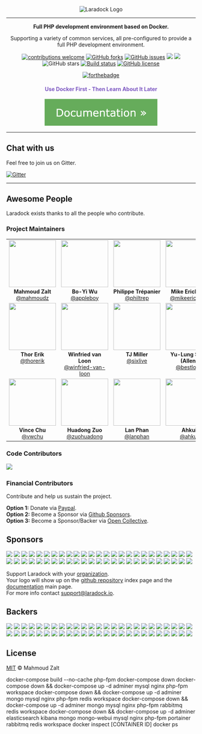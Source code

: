 <p align="center">
    <img src="/.github/home-page-images/laradock-logo.jpg?raw=true" alt="Laradock Logo"/>
</p>

---

<p align="center"><b>Full PHP development environment based on Docker.</b></p>

<p align="center">Supporting a variety of common services, all pre-configured to provide a full PHP development environment.</p>

<p align="center">
   <a href="http://laradock.io/contributing"><img src="https://img.shields.io/badge/contributions-welcome-brightgreen.svg?style=flat" alt="contributions welcome"></a>
   <a href="https://github.com/laradock/laradock/network"><img src="https://img.shields.io/github/forks/laradock/laradock.svg" alt="GitHub forks"></a>
   <a href="https://github.com/laradock/laradock/issues"><img src="https://img.shields.io/github/issues/laradock/laradock.svg" alt="GitHub issues"></a>
   <a href="https://github.com/laradock/laradock/stargazers"><a href="#backers" alt="sponsors on Open Collective"><img src="https://opencollective.com/laradock/backers/badge.svg" /></a> <a href="#sponsors" alt="Sponsors on Open Collective"><img src="https://opencollective.com/laradock/sponsors/badge.svg" /></a> <img src="https://img.shields.io/github/stars/laradock/laradock.svg" alt="GitHub stars"></a>
   <a href="https://travis-ci.org/laradock/laradock"><img src="https://travis-ci.org/laradock/laradock.svg?branch=master" alt="Build status"></a>
   <a href="https://raw.githubusercontent.com/laradock/laradock/master/LICENSE"><img src="https://img.shields.io/badge/license-MIT-blue.svg" alt="GitHub license"></a>
</p>

<p align="center">
    <a href="http://zalt.me"><img src="http://forthebadge.com/images/badges/built-by-developers.svg" alt="forthebadge" width="240"></a>
</p>



<h4 align="center" style="color:#7d58c2">Use Docker First - Then Learn About It Later</h4>

<p align="center">
	<a href="http://laradock.io">
	   <img src="https://raw.githubusercontent.com/laradock/laradock/master/.github/home-page-images/documentation-button.png" width="300px" alt="Laradock Documentation"/>
	</a>
</p>

---

<a name="Chat"></a>
## Chat with us

Feel free to join us on Gitter.

[![Gitter](https://badges.gitter.im/Laradock/laradock.svg)](https://gitter.im/Laradock/laradock?utm_source=badge&utm_medium=badge&utm_campaign=pr-badge)

---

## Awesome People
Laradock exists thanks to all the people who contribute.

### Project Maintainers

<table>
  <tbody>
    <tr>
        <td align="center" valign="top">
            <img width="125" height="125" src="https://github.com/mahmoudz.png?s=150">
            <br>
            <strong>Mahmoud Zalt</strong>
            <br>
            <a href="https://github.com/Mahmoudz">@mahmoudz</a>
        </td>
        <td align="center" valign="top">
            <img width="125" height="125" src="https://github.com/appleboy.png?s=150">
            <br>
            <strong>Bo-Yi Wu</strong>
            <br>
            <a href="https://github.com/appleboy">@appleboy</a>
        </td>
        <td align="center" valign="top">
            <img width="125" height="125" src="https://github.com/philtrep.png?s=150">
            <br>
            <strong>Philippe Trépanier</strong>
            <br>
            <a href="https://github.com/philtrep">@philtrep</a>
        </td>
        <td align="center" valign="top">
            <img width="125" height="125" src="https://github.com/mikeerickson.png?s=150">
            <br>
            <strong>Mike Erickson</strong>
            <br>
            <a href="https://github.com/mikeerickson">@mikeerickson</a>
        </td>
        <td align="center" valign="top">
            <img width="125" height="125" src="https://github.com/zeroc0d3.png?s=150">
            <br>
            <strong>Dwi Fahni Denni</strong>
            <br>
            <a href="https://github.com/zeroc0d3">@zeroc0d3</a>
        </td>
     </tr>
     <tr>
        <td align="center" valign="top">
            <img width="125" height="125" src="https://github.com/thorerik.png?s=150">
            <br>
            <strong>Thor Erik</strong>
            <br>
            <a href="https://github.com/thorerik">@thorerik</a>
        </td>
        <td align="center" valign="top">
            <img width="125" height="125" src="https://github.com/winfried-van-loon.png?s=150">
            <br>
            <strong>Winfried van Loon</strong>
            <br>
            <a href="https://github.com/winfried-van-loon">@winfried-van-loon</a>
        </td>
        <td align="center" valign="top">
            <img width="125" height="125" src="https://github.com/sixlive.png?s=150">
            <br>
            <strong>TJ Miller</strong>
            <br>
            <a href="https://github.com/sixlive">@sixlive</a>
        </td>
        <td align="center" valign="top">
            <img width="125" height="125" src="https://github.com/bestlong.png?s=150">
            <br>
            <strong>Yu-Lung Shao (Allen)</strong>
            <br>
            <a href="https://github.com/bestlong">@bestlong</a>
        </td>
        <td align="center" valign="top">
            <img width="125" height="125" src="https://github.com/urukalo.png?s=150">
            <br>
            <strong>Milan Urukalo</strong>
            <br>
            <a href="https://github.com/urukalo">@urukalo</a>
        </td>
     </tr>
     <tr>
        <td align="center" valign="top">
            <img width="125" height="125" src="https://github.com/vwchu.png?s=150">
            <br>
            <strong>Vince Chu</strong>
            <br>
            <a href="https://github.com/vwchu">@vwchu</a>
        </td>
        <td align="center" valign="top">
            <img width="125" height="125" src="https://github.com/zuohuadong.png?s=150">
            <br>
            <strong>Huadong Zuo</strong>
            <br>
            <a href="https://github.com/zuohuadong">@zuohuadong</a>
        </td>
        <td align="center" valign="top">
            <img width="125" height="125" src="https://github.com/lanphan.png?s=150">
            <br>
            <strong>Lan Phan</strong>
            <br>
            <a href="https://github.com/lanphan">@lanphan</a>
        </td>
        <td align="center" valign="top">
            <img width="125" height="125" src="https://github.com/ahkui.png?s=150">
            <br>
            <strong>Ahkui</strong>
            <br>
            <a href="https://github.com/ahkui">@ahkui</a>
        </td>
        <td align="center" valign="top">
            <img width="125" height="125" src="https://raw.githubusercontent.com/laradock/laradock/master/.github/home-page-images/join-us.png">
            <br>
            <strong>< Join Us ></strong>
            <br>
            <a href="https://github.com/laradock">@laradock</a>
        </td>
     </tr>
  </tbody>
</table>

### Code Contributors

<a href="https://github.com/laradock/laradock/graphs/contributors"><img src="https://opencollective.com/laradock/contributors.svg?width=890&button=false" /></a>

### Financial Contributors

Contribute and help us sustain the project.

<b>Option 1:</b> Donate via [Paypal](https://paypal.me/mzmmzz).
<br>
<b>Option 2:</b> Become a Sponsor via [Github Sponsors](https://github.com/sponsors/Mahmoudz).
<br>
<b>Option 3:</b> Become a Sponsor/Backer via [Open Collective](https://opencollective.com/laradock/contribute).

## Sponsors

<a href="https://opencollective.com/laradock/sponsor/0/website?requireActive=false" target="_blank"><img src="https://opencollective.com/laradock/sponsor/0/avatar.svg?requireActive=false"></a>
<a href="https://opencollective.com/laradock/sponsor/1/website?requireActive=false" target="_blank"><img src="https://opencollective.com/laradock/sponsor/1/avatar.svg?requireActive=false"></a>
<a href="https://opencollective.com/laradock/sponsor/2/website?requireActive=false" target="_blank"><img src="https://opencollective.com/laradock/sponsor/2/avatar.svg?requireActive=false"></a>
<a href="https://opencollective.com/laradock/sponsor/3/website?requireActive=false" target="_blank"><img src="https://opencollective.com/laradock/sponsor/3/avatar.svg?requireActive=false"></a>
<a href="https://opencollective.com/laradock/sponsor/4/website?requireActive=false" target="_blank"><img src="https://opencollective.com/laradock/sponsor/4/avatar.svg?requireActive=false"></a>
<a href="https://opencollective.com/laradock/sponsor/5/website?requireActive=false" target="_blank"><img src="https://opencollective.com/laradock/sponsor/5/avatar.svg?requireActive=false"></a>
<a href="https://opencollective.com/laradock/sponsor/6/website?requireActive=false" target="_blank"><img src="https://opencollective.com/laradock/sponsor/6/avatar.svg?requireActive=false"></a>
<a href="https://opencollective.com/laradock/sponsor/7/website?requireActive=false" target="_blank"><img src="https://opencollective.com/laradock/sponsor/7/avatar.svg?requireActive=false"></a>
<a href="https://opencollective.com/laradock/sponsor/8/website?requireActive=false" target="_blank"><img src="https://opencollective.com/laradock/sponsor/8/avatar.svg?requireActive=false"></a>
<a href="https://opencollective.com/laradock/sponsor/9/website?requireActive=false" target="_blank"><img src="https://opencollective.com/laradock/sponsor/9/avatar.svg?requireActive=false"></a>
<a href="https://opencollective.com/laradock/sponsor/10/website?requireActive=false" target="_blank"><img src="https://opencollective.com/laradock/sponsor/10/avatar.svg?requireActive=false"></a>
<a href="https://opencollective.com/laradock/sponsor/11/website?requireActive=false" target="_blank"><img src="https://opencollective.com/laradock/sponsor/11/avatar.svg?requireActive=false"></a>
<a href="https://opencollective.com/laradock/sponsor/12/website?requireActive=false" target="_blank"><img src="https://opencollective.com/laradock/sponsor/12/avatar.svg?requireActive=false"></a>
<a href="https://opencollective.com/laradock/sponsor/13/website?requireActive=false" target="_blank"><img src="https://opencollective.com/laradock/sponsor/13/avatar.svg?requireActive=false"></a>
<a href="https://opencollective.com/laradock/sponsor/14/website?requireActive=false" target="_blank"><img src="https://opencollective.com/laradock/sponsor/14/avatar.svg?requireActive=false"></a>
<a href="https://opencollective.com/laradock/sponsor/15/website?requireActive=false" target="_blank"><img src="https://opencollective.com/laradock/sponsor/15/avatar.svg?requireActive=false"></a>
<a href="https://opencollective.com/laradock/sponsor/16/website?requireActive=false" target="_blank"><img src="https://opencollective.com/laradock/sponsor/16/avatar.svg?requireActive=false"></a>
<a href="https://opencollective.com/laradock/sponsor/17/website?requireActive=false" target="_blank"><img src="https://opencollective.com/laradock/sponsor/17/avatar.svg?requireActive=false"></a>
<a href="https://opencollective.com/laradock/sponsor/18/website?requireActive=false" target="_blank"><img src="https://opencollective.com/laradock/sponsor/18/avatar.svg?requireActive=false"></a>
<a href="https://opencollective.com/laradock/sponsor/19/website?requireActive=false" target="_blank"><img src="https://opencollective.com/laradock/sponsor/19/avatar.svg?requireActive=false"></a>
<a href="https://opencollective.com/laradock/sponsor/20/website?requireActive=false" target="_blank"><img src="https://opencollective.com/laradock/sponsor/20/avatar.svg?requireActive=false"></a>
<a href="https://opencollective.com/laradock/sponsor/21/website?requireActive=false" target="_blank"><img src="https://opencollective.com/laradock/sponsor/21/avatar.svg?requireActive=false"></a>
<a href="https://opencollective.com/laradock/sponsor/22/website?requireActive=false" target="_blank"><img src="https://opencollective.com/laradock/sponsor/22/avatar.svg?requireActive=false"></a>
<a href="https://opencollective.com/laradock/sponsor/23/website?requireActive=false" target="_blank"><img src="https://opencollective.com/laradock/sponsor/23/avatar.svg?requireActive=false"></a>
<a href="https://opencollective.com/laradock/sponsor/24/website?requireActive=false" target="_blank"><img src="https://opencollective.com/laradock/sponsor/24/avatar.svg?requireActive=false"></a>
<a href="https://opencollective.com/laradock/sponsor/25/website?requireActive=false" target="_blank"><img src="https://opencollective.com/laradock/sponsor/25/avatar.svg?requireActive=false"></a>
<a href="https://opencollective.com/laradock/sponsor/26/website?requireActive=false" target="_blank"><img src="https://opencollective.com/laradock/sponsor/26/avatar.svg?requireActive=false"></a>
<a href="https://opencollective.com/laradock/sponsor/27/website?requireActive=false" target="_blank"><img src="https://opencollective.com/laradock/sponsor/27/avatar.svg?requireActive=false"></a>
<a href="https://opencollective.com/laradock/sponsor/28/website?requireActive=false" target="_blank"><img src="https://opencollective.com/laradock/sponsor/28/avatar.svg?requireActive=false"></a>
<a href="https://opencollective.com/laradock/sponsor/29/website?requireActive=false" target="_blank"><img src="https://opencollective.com/laradock/sponsor/29/avatar.svg?requireActive=false"></a>
<a href="https://opencollective.com/laradock/sponsor/30/website?requireActive=false" target="_blank"><img src="https://opencollective.com/laradock/sponsor/30/avatar.svg?requireActive=false"></a>
<a href="https://opencollective.com/laradock/sponsor/31/website?requireActive=false" target="_blank"><img src="https://opencollective.com/laradock/sponsor/31/avatar.svg?requireActive=false"></a>
<a href="https://opencollective.com/laradock/sponsor/32/website?requireActive=false" target="_blank"><img src="https://opencollective.com/laradock/sponsor/32/avatar.svg?requireActive=false"></a>
<a href="https://opencollective.com/laradock/sponsor/33/website?requireActive=false" target="_blank"><img src="https://opencollective.com/laradock/sponsor/33/avatar.svg?requireActive=false"></a>
<a href="https://opencollective.com/laradock/sponsor/34/website?requireActive=false" target="_blank"><img src="https://opencollective.com/laradock/sponsor/34/avatar.svg?requireActive=false"></a>
<a href="https://opencollective.com/laradock/sponsor/35/website?requireActive=false" target="_blank"><img src="https://opencollective.com/laradock/sponsor/35/avatar.svg?requireActive=false"></a>
<a href="https://opencollective.com/laradock/sponsor/36/website?requireActive=false" target="_blank"><img src="https://opencollective.com/laradock/sponsor/36/avatar.svg?requireActive=false"></a>
<a href="https://opencollective.com/laradock/sponsor/37/website?requireActive=false" target="_blank"><img src="https://opencollective.com/laradock/sponsor/37/avatar.svg?requireActive=false"></a>
<a href="https://opencollective.com/laradock/sponsor/38/website?requireActive=false" target="_blank"><img src="https://opencollective.com/laradock/sponsor/38/avatar.svg?requireActive=false"></a>
<a href="https://opencollective.com/laradock/sponsor/39/website?requireActive=false" target="_blank"><img src="https://opencollective.com/laradock/sponsor/39/avatar.svg?requireActive=false"></a>
<a href="https://opencollective.com/laradock/sponsor/40/website?requireActive=false" target="_blank"><img src="https://opencollective.com/laradock/sponsor/40/avatar.svg?requireActive=false"></a>
<a href="https://opencollective.com/laradock/sponsor/41/website?requireActive=false" target="_blank"><img src="https://opencollective.com/laradock/sponsor/41/avatar.svg?requireActive=false"></a>
<a href="https://opencollective.com/laradock/sponsor/42/website?requireActive=false" target="_blank"><img src="https://opencollective.com/laradock/sponsor/42/avatar.svg?requireActive=false"></a>
<a href="https://opencollective.com/laradock/sponsor/43/website?requireActive=false" target="_blank"><img src="https://opencollective.com/laradock/sponsor/43/avatar.svg?requireActive=false"></a>
<a href="https://opencollective.com/laradock/sponsor/44/website?requireActive=false" target="_blank"><img src="https://opencollective.com/laradock/sponsor/44/avatar.svg?requireActive=false"></a>
<a href="https://opencollective.com/laradock/sponsor/45/website?requireActive=false" target="_blank"><img src="https://opencollective.com/laradock/sponsor/45/avatar.svg?requireActive=false"></a>
<a href="https://opencollective.com/laradock/sponsor/46/website?requireActive=false" target="_blank"><img src="https://opencollective.com/laradock/sponsor/46/avatar.svg?requireActive=false"></a>
<a href="https://opencollective.com/laradock/sponsor/47/website?requireActive=false" target="_blank"><img src="https://opencollective.com/laradock/sponsor/47/avatar.svg?requireActive=false"></a>
<a href="https://opencollective.com/laradock/sponsor/48/website?requireActive=false" target="_blank"><img src="https://opencollective.com/laradock/sponsor/48/avatar.svg?requireActive=false"></a>
<a href="https://opencollective.com/laradock/sponsor/49/website?requireActive=false" target="_blank"><img src="https://opencollective.com/laradock/sponsor/49/avatar.svg?requireActive=false"></a>

Support Laradock with your [organization](https://opencollective.com/laradock/contribute/).
<br>
Your logo will show up on the [github repository](https://github.com/laradock/laradock/) index page and the [documentation](http://laradock.io/) main page.
<br>
For more info contact <a href = "mailto: support@laradock.io">support@laradock.io</a>.

## Backers

<a href="https://opencollective.com/laradock/backer/0/website?requireActive=false" target="_blank"><img src="https://opencollective.com/laradock/backer/0/avatar.svg?requireActive=false"></a>
<a href="https://opencollective.com/laradock/backer/1/website?requireActive=false" target="_blank"><img src="https://opencollective.com/laradock/backer/1/avatar.svg?requireActive=false"></a>
<a href="https://opencollective.com/laradock/backer/2/website?requireActive=false" target="_blank"><img src="https://opencollective.com/laradock/backer/2/avatar.svg?requireActive=false"></a>
<a href="https://opencollective.com/laradock/backer/3/website?requireActive=false" target="_blank"><img src="https://opencollective.com/laradock/backer/3/avatar.svg?requireActive=false"></a>
<a href="https://opencollective.com/laradock/backer/4/website?requireActive=false" target="_blank"><img src="https://opencollective.com/laradock/backer/4/avatar.svg?requireActive=false"></a>
<a href="https://opencollective.com/laradock/backer/5/website?requireActive=false" target="_blank"><img src="https://opencollective.com/laradock/backer/5/avatar.svg?requireActive=false"></a>
<a href="https://opencollective.com/laradock/backer/6/website?requireActive=false" target="_blank"><img src="https://opencollective.com/laradock/backer/6/avatar.svg?requireActive=false"></a>
<a href="https://opencollective.com/laradock/backer/7/website?requireActive=false" target="_blank"><img src="https://opencollective.com/laradock/backer/7/avatar.svg?requireActive=false"></a>
<a href="https://opencollective.com/laradock/backer/8/website?requireActive=false" target="_blank"><img src="https://opencollective.com/laradock/backer/8/avatar.svg?requireActive=false"></a>
<a href="https://opencollective.com/laradock/backer/9/website?requireActive=false" target="_blank"><img src="https://opencollective.com/laradock/backer/9/avatar.svg?requireActive=false"></a>
<a href="https://opencollective.com/laradock/backer/10/website?requireActive=false" target="_blank"><img src="https://opencollective.com/laradock/backer/10/avatar.svg?requireActive=false"></a>
<a href="https://opencollective.com/laradock/backer/11/website?requireActive=false" target="_blank"><img src="https://opencollective.com/laradock/backer/11/avatar.svg?requireActive=false"></a>
<a href="https://opencollective.com/laradock/backer/12/website?requireActive=false" target="_blank"><img src="https://opencollective.com/laradock/backer/12/avatar.svg?requireActive=false"></a>
<a href="https://opencollective.com/laradock/backer/13/website?requireActive=false" target="_blank"><img src="https://opencollective.com/laradock/backer/13/avatar.svg?requireActive=false"></a>
<a href="https://opencollective.com/laradock/backer/14/website?requireActive=false" target="_blank"><img src="https://opencollective.com/laradock/backer/14/avatar.svg?requireActive=false"></a>
<a href="https://opencollective.com/laradock/backer/15/website?requireActive=false" target="_blank"><img src="https://opencollective.com/laradock/backer/15/avatar.svg?requireActive=false"></a>
<a href="https://opencollective.com/laradock/backer/16/website?requireActive=false" target="_blank"><img src="https://opencollective.com/laradock/backer/16/avatar.svg?requireActive=false"></a>
<a href="https://opencollective.com/laradock/backer/17/website?requireActive=false" target="_blank"><img src="https://opencollective.com/laradock/backer/17/avatar.svg?requireActive=false"></a>
<a href="https://opencollective.com/laradock/backer/18/website?requireActive=false" target="_blank"><img src="https://opencollective.com/laradock/backer/18/avatar.svg?requireActive=false"></a>
<a href="https://opencollective.com/laradock/backer/19/website?requireActive=false" target="_blank"><img src="https://opencollective.com/laradock/backer/19/avatar.svg?requireActive=false"></a>
<a href="https://opencollective.com/laradock/backer/20/website?requireActive=false" target="_blank"><img src="https://opencollective.com/laradock/backer/20/avatar.svg?requireActive=false"></a>
<a href="https://opencollective.com/laradock/backer/21/website?requireActive=false" target="_blank"><img src="https://opencollective.com/laradock/backer/21/avatar.svg?requireActive=false"></a>
<a href="https://opencollective.com/laradock/backer/22/website?requireActive=false" target="_blank"><img src="https://opencollective.com/laradock/backer/22/avatar.svg?requireActive=false"></a>
<a href="https://opencollective.com/laradock/backer/23/website?requireActive=false" target="_blank"><img src="https://opencollective.com/laradock/backer/23/avatar.svg?requireActive=false"></a>
<a href="https://opencollective.com/laradock/backer/24/website?requireActive=false" target="_blank"><img src="https://opencollective.com/laradock/backer/24/avatar.svg?requireActive=false"></a>
<a href="https://opencollective.com/laradock/backer/25/website?requireActive=false" target="_blank"><img src="https://opencollective.com/laradock/backer/25/avatar.svg?requireActive=false"></a>
<a href="https://opencollective.com/laradock/backer/26/website?requireActive=false" target="_blank"><img src="https://opencollective.com/laradock/backer/26/avatar.svg?requireActive=false"></a>
<a href="https://opencollective.com/laradock/backer/27/website?requireActive=false" target="_blank"><img src="https://opencollective.com/laradock/backer/27/avatar.svg?requireActive=false"></a>
<a href="https://opencollective.com/laradock/backer/28/website?requireActive=false" target="_blank"><img src="https://opencollective.com/laradock/backer/28/avatar.svg?requireActive=false"></a>
<a href="https://opencollective.com/laradock/backer/29/website?requireActive=false" target="_blank"><img src="https://opencollective.com/laradock/backer/29/avatar.svg?requireActive=false"></a>
<a href="https://opencollective.com/laradock/backer/30/website?requireActive=false" target="_blank"><img src="https://opencollective.com/laradock/backer/30/avatar.svg?requireActive=false"></a>
<a href="https://opencollective.com/laradock/backer/31/website?requireActive=false" target="_blank"><img src="https://opencollective.com/laradock/backer/31/avatar.svg?requireActive=false"></a>
<a href="https://opencollective.com/laradock/backer/32/website?requireActive=false" target="_blank"><img src="https://opencollective.com/laradock/backer/32/avatar.svg?requireActive=false"></a>
<a href="https://opencollective.com/laradock/backer/33/website?requireActive=false" target="_blank"><img src="https://opencollective.com/laradock/backer/33/avatar.svg?requireActive=false"></a>
<a href="https://opencollective.com/laradock/backer/34/website?requireActive=false" target="_blank"><img src="https://opencollective.com/laradock/backer/34/avatar.svg?requireActive=false"></a>
<a href="https://opencollective.com/laradock/backer/35/website?requireActive=false" target="_blank"><img src="https://opencollective.com/laradock/backer/35/avatar.svg?requireActive=false"></a>
<a href="https://opencollective.com/laradock/backer/36/website?requireActive=false" target="_blank"><img src="https://opencollective.com/laradock/backer/36/avatar.svg?requireActive=false"></a>
<a href="https://opencollective.com/laradock/backer/37/website?requireActive=false" target="_blank"><img src="https://opencollective.com/laradock/backer/37/avatar.svg?requireActive=false"></a>
<a href="https://opencollective.com/laradock/backer/38/website?requireActive=false" target="_blank"><img src="https://opencollective.com/laradock/backer/38/avatar.svg?requireActive=false"></a>
<a href="https://opencollective.com/laradock/backer/39/website?requireActive=false" target="_blank"><img src="https://opencollective.com/laradock/backer/39/avatar.svg?requireActive=false"></a>
<a href="https://opencollective.com/laradock/backer/40/website?requireActive=false" target="_blank"><img src="https://opencollective.com/laradock/backer/40/avatar.svg?requireActive=false"></a>
<a href="https://opencollective.com/laradock/backer/41/website?requireActive=false" target="_blank"><img src="https://opencollective.com/laradock/backer/41/avatar.svg?requireActive=false"></a>
<a href="https://opencollective.com/laradock/backer/42/website?requireActive=false" target="_blank"><img src="https://opencollective.com/laradock/backer/42/avatar.svg?requireActive=false"></a>
<a href="https://opencollective.com/laradock/backer/43/website?requireActive=false" target="_blank"><img src="https://opencollective.com/laradock/backer/43/avatar.svg?requireActive=false"></a>
<a href="https://opencollective.com/laradock/backer/44/website?requireActive=false" target="_blank"><img src="https://opencollective.com/laradock/backer/44/avatar.svg?requireActive=false"></a>
<a href="https://opencollective.com/laradock/backer/45/website?requireActive=false" target="_blank"><img src="https://opencollective.com/laradock/backer/45/avatar.svg?requireActive=false"></a>
<a href="https://opencollective.com/laradock/backer/46/website?requireActive=false" target="_blank"><img src="https://opencollective.com/laradock/backer/46/avatar.svg?requireActive=false"></a>
<a href="https://opencollective.com/laradock/backer/47/website?requireActive=false" target="_blank"><img src="https://opencollective.com/laradock/backer/47/avatar.svg?requireActive=false"></a>
<a href="https://opencollective.com/laradock/backer/48/website?requireActive=false" target="_blank"><img src="https://opencollective.com/laradock/backer/48/avatar.svg?requireActive=false"></a>
<a href="https://opencollective.com/laradock/backer/49/website?requireActive=false" target="_blank"><img src="https://opencollective.com/laradock/backer/49/avatar.svg?requireActive=false"></a>


## License

[MIT](https://github.com/laradock/laradock/blob/master/LICENSE) © Mahmoud Zalt

docker-compose build --no-cache php-fpm
docker-compose down
docker-compose down && docker-compose up -d adminer mysql nginx php-fpm workspace
docker-compose down && docker-compose up -d adminer mongo mysql nginx php-fpm redis workspace
docker-compose down && docker-compose up -d adminer mongo mysql nginx php-fpm rabbitmq redis workspace
docker-compose down && docker-compose up -d adminer elasticsearch kibana mongo mongo-webui mysql nginx php-fpm portainer rabbitmq redis workspace
docker inspect [CONTAINER ID]
docker ps